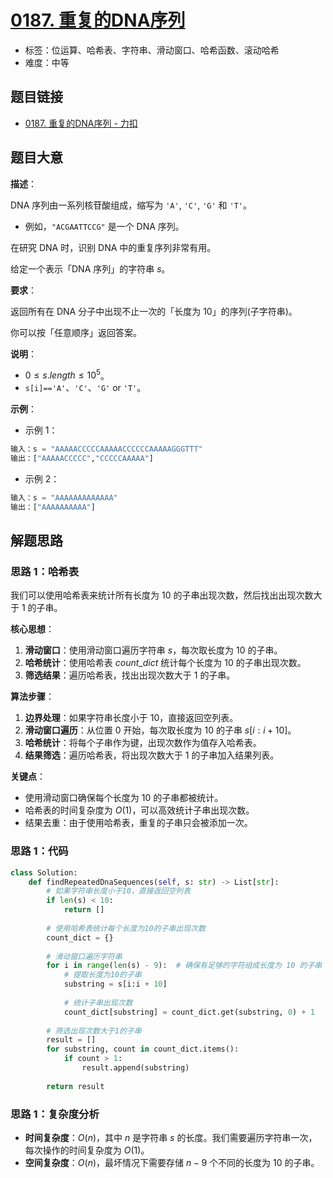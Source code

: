 # [0187. 重复的DNA序列](https://leetcode.cn/problems/repeated-dna-sequences/)

- 标签：位运算、哈希表、字符串、滑动窗口、哈希函数、滚动哈希
- 难度：中等

## 题目链接

- [0187. 重复的DNA序列 - 力扣](https://leetcode.cn/problems/repeated-dna-sequences/)

## 题目大意

**描述**：

DNA 序列由一系列核苷酸组成，缩写为 `'A'`, `'C'`, `'G'` 和 `'T'`。
* 例如，`"ACGAATTCCG"` 是一个 DNA 序列。

在研究 DNA 时，识别 DNA 中的重复序列非常有用。

给定一个表示「DNA 序列」的字符串 $s$。

**要求**：

返回所有在 DNA 分子中出现不止一次的「长度为 $10$」的序列(子字符串)。

你可以按「任意顺序」返回答案。

**说明**：

- $0 \le s.length \le 10^{5}$。
- `s[i]=='A'`、`'C'`、`'G'` or `'T'`。

**示例**：

- 示例 1：

```python
输入：s = "AAAAACCCCCAAAAACCCCCCAAAAAGGGTTT"
输出：["AAAAACCCCC","CCCCCAAAAA"]
```

- 示例 2：

```python
输入：s = "AAAAAAAAAAAAA"
输出：["AAAAAAAAAA"]
```

## 解题思路

### 思路 1：哈希表

我们可以使用哈希表来统计所有长度为 $10$ 的子串出现次数，然后找出出现次数大于 $1$ 的子串。

**核心思想**：

1. **滑动窗口**：使用滑动窗口遍历字符串 $s$，每次取长度为 $10$ 的子串。
2. **哈希统计**：使用哈希表 $count\_dict$ 统计每个长度为 $10$ 的子串出现次数。
3. **筛选结果**：遍历哈希表，找出出现次数大于 $1$ 的子串。

**算法步骤**：

1. **边界处理**：如果字符串长度小于 $10$，直接返回空列表。
2. **滑动窗口遍历**：从位置 $0$ 开始，每次取长度为 $10$ 的子串 $s[i:i+10]$。
3. **哈希统计**：将每个子串作为键，出现次数作为值存入哈希表。
4. **结果筛选**：遍历哈希表，将出现次数大于 $1$ 的子串加入结果列表。

**关键点**：

- 使用滑动窗口确保每个长度为 $10$ 的子串都被统计。
- 哈希表的时间复杂度为 $O(1)$，可以高效统计子串出现次数。
- 结果去重：由于使用哈希表，重复的子串只会被添加一次。

### 思路 1：代码

```python
class Solution:
    def findRepeatedDnaSequences(self, s: str) -> List[str]:
        # 如果字符串长度小于10，直接返回空列表
        if len(s) < 10:
            return []
        
        # 使用哈希表统计每个长度为10的子串出现次数
        count_dict = {}
        
        # 滑动窗口遍历字符串
        for i in range(len(s) - 9):  # 确保有足够的字符组成长度为 10 的子串
            # 提取长度为10的子串
            substring = s[i:i + 10]
            
            # 统计子串出现次数
            count_dict[substring] = count_dict.get(substring, 0) + 1
        
        # 筛选出现次数大于1的子串
        result = []
        for substring, count in count_dict.items():
            if count > 1:
                result.append(substring)
        
        return result
```

### 思路 1：复杂度分析

- **时间复杂度**：$O(n)$，其中 $n$ 是字符串 $s$ 的长度。我们需要遍历字符串一次，每次操作的时间复杂度为 $O(1)$。
- **空间复杂度**：$O(n)$，最坏情况下需要存储 $n-9$ 个不同的长度为 $10$ 的子串。
